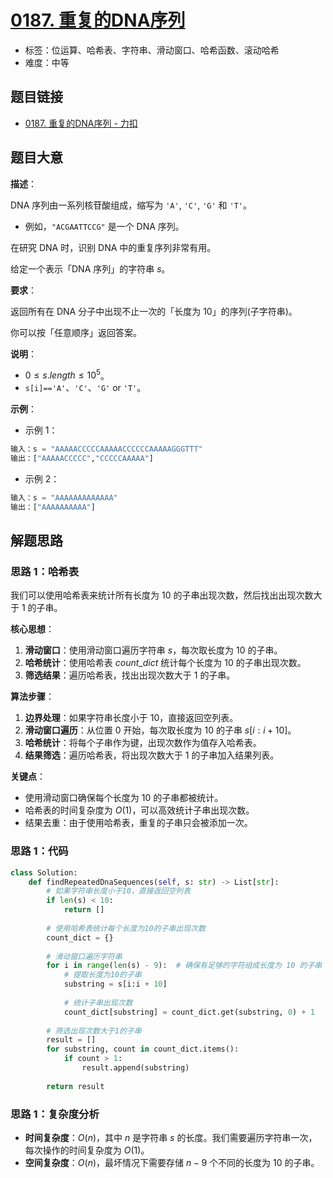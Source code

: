 # [0187. 重复的DNA序列](https://leetcode.cn/problems/repeated-dna-sequences/)

- 标签：位运算、哈希表、字符串、滑动窗口、哈希函数、滚动哈希
- 难度：中等

## 题目链接

- [0187. 重复的DNA序列 - 力扣](https://leetcode.cn/problems/repeated-dna-sequences/)

## 题目大意

**描述**：

DNA 序列由一系列核苷酸组成，缩写为 `'A'`, `'C'`, `'G'` 和 `'T'`。
* 例如，`"ACGAATTCCG"` 是一个 DNA 序列。

在研究 DNA 时，识别 DNA 中的重复序列非常有用。

给定一个表示「DNA 序列」的字符串 $s$。

**要求**：

返回所有在 DNA 分子中出现不止一次的「长度为 $10$」的序列(子字符串)。

你可以按「任意顺序」返回答案。

**说明**：

- $0 \le s.length \le 10^{5}$。
- `s[i]=='A'`、`'C'`、`'G'` or `'T'`。

**示例**：

- 示例 1：

```python
输入：s = "AAAAACCCCCAAAAACCCCCCAAAAAGGGTTT"
输出：["AAAAACCCCC","CCCCCAAAAA"]
```

- 示例 2：

```python
输入：s = "AAAAAAAAAAAAA"
输出：["AAAAAAAAAA"]
```

## 解题思路

### 思路 1：哈希表

我们可以使用哈希表来统计所有长度为 $10$ 的子串出现次数，然后找出出现次数大于 $1$ 的子串。

**核心思想**：

1. **滑动窗口**：使用滑动窗口遍历字符串 $s$，每次取长度为 $10$ 的子串。
2. **哈希统计**：使用哈希表 $count\_dict$ 统计每个长度为 $10$ 的子串出现次数。
3. **筛选结果**：遍历哈希表，找出出现次数大于 $1$ 的子串。

**算法步骤**：

1. **边界处理**：如果字符串长度小于 $10$，直接返回空列表。
2. **滑动窗口遍历**：从位置 $0$ 开始，每次取长度为 $10$ 的子串 $s[i:i+10]$。
3. **哈希统计**：将每个子串作为键，出现次数作为值存入哈希表。
4. **结果筛选**：遍历哈希表，将出现次数大于 $1$ 的子串加入结果列表。

**关键点**：

- 使用滑动窗口确保每个长度为 $10$ 的子串都被统计。
- 哈希表的时间复杂度为 $O(1)$，可以高效统计子串出现次数。
- 结果去重：由于使用哈希表，重复的子串只会被添加一次。

### 思路 1：代码

```python
class Solution:
    def findRepeatedDnaSequences(self, s: str) -> List[str]:
        # 如果字符串长度小于10，直接返回空列表
        if len(s) < 10:
            return []
        
        # 使用哈希表统计每个长度为10的子串出现次数
        count_dict = {}
        
        # 滑动窗口遍历字符串
        for i in range(len(s) - 9):  # 确保有足够的字符组成长度为 10 的子串
            # 提取长度为10的子串
            substring = s[i:i + 10]
            
            # 统计子串出现次数
            count_dict[substring] = count_dict.get(substring, 0) + 1
        
        # 筛选出现次数大于1的子串
        result = []
        for substring, count in count_dict.items():
            if count > 1:
                result.append(substring)
        
        return result
```

### 思路 1：复杂度分析

- **时间复杂度**：$O(n)$，其中 $n$ 是字符串 $s$ 的长度。我们需要遍历字符串一次，每次操作的时间复杂度为 $O(1)$。
- **空间复杂度**：$O(n)$，最坏情况下需要存储 $n-9$ 个不同的长度为 $10$ 的子串。
